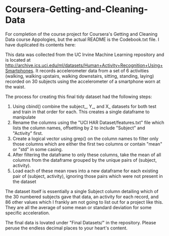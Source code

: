 # Coursera-Getting-and-Cleaning-Data
For completion of the course project for Coursera's Getting and Cleaning Data course
Appologies, but the actual README is the Codebook.txt file. I have duplicated its contents here:


This data was collected from the UC Irvine Machine Learning repository and is located at http://archive.ics.uci.edu/ml/datasets/Human+Activity+Recognition+Using+Smartphones. It records accelerometer data from a set of 6 activities (walking, walking upstairs, walking downstairs, sitting, standing, laying) recorded on 30 subjects using the accelerometer of a smartphone worn at the waist.
  
The process for creating this final tidy dataset had the following steps:
  1. Using cbind() combine the subject_, Y_, and X_ datasets for both test and train in that order for each. This creates a single dataframe to manipulate
  2. Rename the columns using the "UCI HAR Dataset/features.txt" file which lists the column names, offsetting by 2 to include "Subject" and "Activity" first.
  3. Create a logical vector using grep() on the column names to filter only those columns which are either the first two columns or contain "mean" or "std" in some casing.
  4. After filtering the dataframe to only these columns, take the mean of all columns from the dataframe grouped by the unique pairs of (subject, activity).
  5. Load each of these mean rows into a new dataframe for each existing pair of (subject, activity), ignoring those pairs which were not present in the dataset
  
The dataset itself is essentially a single Subject column detailing which of the 30 numbered subjects gave that data, an activity for each record, and 86 other values which I frankly am not going to list out for a project like this. They are all the average of some mean or standard deviation for some specific acceleration.
  
The final data is lovated under "Final Datasets/" in the repository. Please peruse the endless decimal places to your heart's content.
